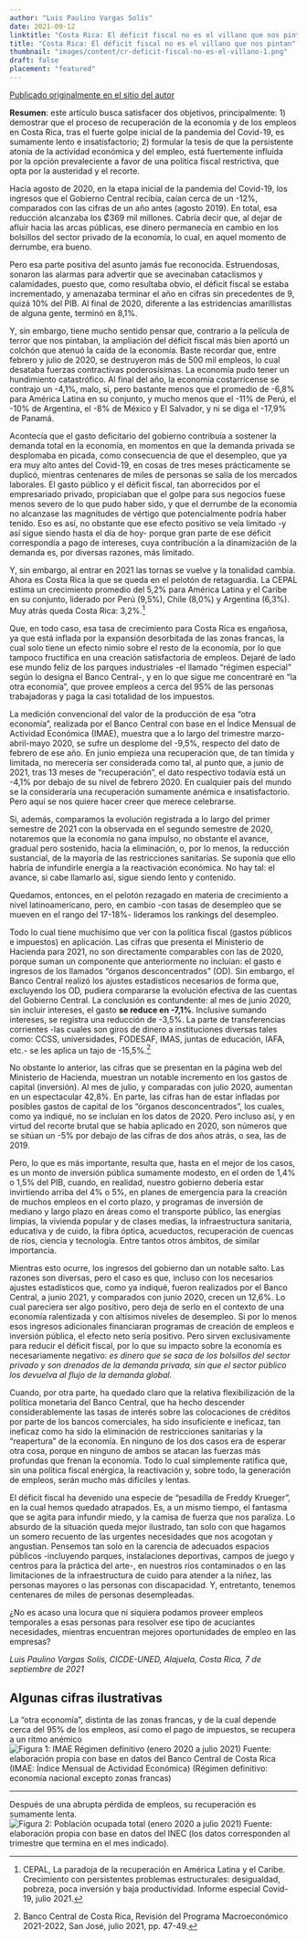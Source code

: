 ```yaml
---
author: "Luis Paulino Vargas Solís"
date: 2021-09-12
linktitle: "Costa Rica: El déficit fiscal no es el villano que nos pintan"
title: "Costa Rica: El déficit fiscal no es el villano que nos pintan"
thumbnail: "images/content/cr-deficit-fiscal-no-es-el-villano-1.png"
draft: false
placement: "featured"
---
```


[Publicado originalmente en el sitio del autor](https://sonarconlospiesenlatierra.blogspot.com/2021/09/costa-rica-el-deficit-fiscal-no-es-el.html)

**Resumen**: este artículo busca satisfacer dos objetivos, principalmente: 1) demostrar que el proceso de recuperación de la economía y de los empleos en Costa Rica, tras el fuerte golpe inicial de la pandemia del Covid-19, es sumamente lento e insatisfactorio; 2) formular la tesis de que la persistente atonía de la actividad económica y del empleo, está fuertemente influida por la opción prevaleciente a favor de una política fiscal restrictiva, que opta por la austeridad y el recorte.

Hacia agosto de 2020, en la etapa inicial de la pandemia del Covid-19, los ingresos que el Gobierno Central recibía, caían cerca de un -12%, comparados con las cifras de un año antes (agosto 2019). En total, esa reducción alcanzaba los ₡369 mil millones. Cabría decir que, al dejar de afluir hacia las arcas públicas, ese dinero permanecía en cambio en los bolsillos del sector privado de la economía, lo cual, en aquel momento de derrumbe, era bueno.

Pero esa parte positiva del asunto jamás fue reconocida. Estruendosas, sonaron las alarmas para advertir que se avecinaban cataclismos y calamidades, puesto que, como resultaba obvio, el déficit fiscal se estaba incrementado, y amenazaba terminar el año en cifras sin precedentes de 9, quizá 10% del PIB. Al final de 2020, diferente a las estridencias amarillistas de alguna gente, terminó en 8,1%.

Y, sin embargo, tiene mucho sentido pensar que, contrario a la película de terror que nos pintaban, la ampliación del déficit fiscal más bien aportó un colchón que atenuó la caída de la economía. Baste recordar que, entre febrero y julio de 2020, se destruyeron más de 500 mil empleos, lo cual desataba fuerzas contractivas poderosísimas. La economía pudo tener un hundimiento catastrófico. Al final del año, la economía costarricense se contrajo un -4,1%, malo, sí, pero bastante menos que el promedio de -6,8% para América Latina en su conjunto, y mucho menos que el -11% de Perú, el -10% de Argentina, el -8% de México y El Salvador, y ni se diga el -17,9% de Panamá.

Acontecía que el gasto deficitario del gobierno contribuía a sostener la demanda total en la economía, en momentos en que la demanda privada se desplomaba en picada, como consecuencia de que el desempleo, que ya era muy alto antes del Covid-19, en cosas de tres meses prácticamente se duplicó, mientras centenares de miles de personas se salía de los mercados laborales. El gasto público y el déficit fiscal, tan aborrecidos por el empresariado privado, propiciaban que el golpe para sus negocios fuese menos severo de lo que pudo haber sido, y que el derrumbe de la economía no alcanzase las magnitudes de vértigo que potencialmente podría haber tenido. Eso es así, no obstante que ese efecto positivo se veía limitado -y así sigue siendo hasta el día de hoy- porque gran parte de ese déficit correspondía a pago de intereses, cuya contribución a la dinamización de la demanda es, por diversas razones, más limitado.

Y, sin embargo, al entrar en 2021 las tornas se vuelve y la tonalidad cambia. Ahora es Costa Rica la que se queda en el pelotón de retaguardia. La CEPAL estima un crecimiento promedio del 5,2% para América Latina y el Caribe en su conjunto, liderado por Perú (9,5%), Chile (8,0%) y Argentina (6,3%). Muy atrás queda Costa Rica: 3,2%.[^1]

Que, en todo caso, esa tasa de crecimiento para Costa Rica es engañosa, ya que está inflada por la expansión desorbitada de las zonas francas, la cual solo tiene un efecto nimio sobre el resto de la economía, por lo que tampoco fructifica en una creación satisfactoria de empleos. Dejaré de lado ese mundo feliz de los parques industriales -el llamado “régimen especial” según lo designa el Banco Central-, y en lo que sigue me concentraré en “la otra economía”, que provee empleos a cerca del 95% de las personas trabajadoras y paga la casi totalidad de los impuestos.

La medición convencional del valor de la producción de esa “otra economía”, realizada por el Banco Central con base en el Índice Mensual de Actividad Económica (IMAE), muestra que a lo largo del trimestre marzo-abril-mayo 2020, se sufre un desplome del -9,5%, respecto del dato de febrero de ese año. En junio empieza una recuperación que, de tan tímida y limitada, no merecería ser considerada como tal, al punto que, a junio de 2021, tras 13 meses de “recuperación”, el dato respectivo todavía está un -4,1% por debajo de su nivel de febrero 2020. En cualquier país del mundo se la consideraría una recuperación sumamente anémica e insatisfactorio. Pero aquí se nos quiere hacer creer que merece celebrarse.

Si, además, comparamos la evolución registrada a lo largo del primer semestre de 2021 con la observada en el segundo semestre de 2020, notaremos que la economía no gana impulso, no obstante el avance, gradual pero sostenido, hacia la eliminación, o, por lo menos, la reducción sustancial, de la mayoría de las restricciones sanitarias. Se suponía que ello habría de infundirle energía a la reactivación económica. No hay tal: el avance, si cabe llamarlo así, sigue siendo lento y contenido.

Quedamos, entonces, en el pelotón rezagado en materia de crecimiento a nivel latinoamericano, pero, en cambio -con tasas de desempleo que se mueven en el rango del 17-18%- lideramos los rankings del desempleo.

Todo lo cual tiene muchísimo que ver con la política fiscal (gastos públicos e impuestos) en aplicación. Las cifras que presenta el Ministerio de Hacienda para 2021, no son directamente comparables con las de 2020, porque suman un componente que anteriormente no incluían: el gasto e ingresos de los llamados “órganos desconcentrados” (OD). Sin embargo, el Banco Central realizó los ajustes estadísticos necesarios de forma que, excluyendo los OD, pudiera compararse la evolución efectiva de las cuentas del Gobierno Central. La conclusión es contundente: al mes de junio 2020, sin incluir intereses, el gasto **se reduce en -7,1%**. Inclusive sumando intereses, se registra una reducción de -3,5%. La parte de transferencias corrientes -las cuales son giros de dinero a instituciones diversas tales como: CCSS, universidades, FODESAF, IMAS, juntas de educación, IAFA, etc.- se les aplica un tajo de -15,5%.[^2]

No obstante lo anterior, las cifras que se presentan en la página web del Ministerio de Hacienda, muestran un notable incremento en los gastos de capital (inversión). Al mes de julio, y comparadas con julio 2020, aumentan en un espectacular 42,8%. En parte, las cifras han de estar infladas por posibles gastos de capital de los “órganos desconcentrados”, los cuales, como ya indiqué, no se incluían en los datos de 2020. Pero incluso así, y en virtud del recorte brutal que se había aplicado en 2020, son números que se sitúan un -5% por debajo de las cifras de dos años atrás, o sea, las de 2019.

Pero, lo que es más importante, resulta que, hasta en el mejor de los casos, es un monto de inversión pública sumamente modesto, en el orden de 1,4% o 1,5% del PIB, cuando, en realidad, nuestro gobierno debería estar invirtiendo arriba del 4% o 5%, en planes de emergencia para la creación de muchos empleos en el corto plazo, y programas de inversión de mediano y largo plazo en áreas como el transporte público, las energías limpias, la vivienda popular y de clases medias, la infraestructura sanitaria, educativa y de cuido, la fibra óptica, acueductos, recuperación de cuencas de ríos, ciencia y tecnología. Entre tantos otros ámbitos, de similar importancia.

Mientras esto ocurre, los ingresos del gobierno dan un notable salto. Las razones son diversas, pero el caso es que, incluso con los necesarios ajustes estadísticos que, como ya indiqué, fueron realizados por el Banco Central, a junio 2021, y comparados con junio 2020, crecen un 12,6%. Lo cual pareciera ser algo positivo, pero deja de serlo en el contexto de una economía ralentizada y con altísimos niveles de desempleo. Si por lo menos esos ingresos adicionales financiaran programas de creación de empleos e inversión pública, el efecto neto sería positivo. Pero sirven exclusivamente para reducir el déficit fiscal, por lo que su impacto sobre la economía es necesariamente negativo: *es dinero que se saca de los bolsillos del sector privado y son drenados de la demanda privada, sin que el sector público los devuelva al flujo de la demanda global.*

Cuando, por otra parte, ha quedado claro que la relativa flexibilización de la política monetaria del Banco Central, que ha hecho descender considerablemente las tasas de interés sobre las colocaciones de créditos por parte de los bancos comerciales, ha sido insuficiente e ineficaz, tan ineficaz como ha sido la eliminación de restricciones sanitarias y la “reapertura” de la economía. En ninguno de los dos casos era de esperar otra cosa, porque en ninguno de ambos se atacan las fuerzas más profundas que frenan la economía. Todo lo cual simplemente ratifica que, sin una política fiscal enérgica, la reactivación y, sobre todo, la generación de empleos, serán mucho más difíciles y lentas.

El déficit fiscal ha devenido una especie de “pesadilla de Freddy Krueger”, en la cual hemos quedado atrapados. Es, a un mismo tiempo, el fantasma que se agita para infundir miedo, y la camisa de fuerza que nos paraliza. Lo absurdo de la situación queda mejor ilustrado, tan solo con que hagamos un somero recuento de las urgentes necesidades que nos acogotan y angustian. Pensemos tan solo en la carencia de adecuados espacios públicos -incluyendo parques, instalaciones deportivas, campos de juego y centros para la práctica del arte-, en nuestros ríos contaminados o en las limitaciones de la infraestructura de cuido para atender a la niñez, las personas mayores o las personas con discapacidad. Y, entretanto, tenemos centenares de miles de personas desempleadas.

¿No es acaso una locura que ni siquiera podamos proveer empleos temporales a esas personas para resolver ese tipo de acuciantes necesidades, mientras encuentran mejores oportunidades de empleo en las empresas?

*Luis Paulino Vargas Solís, CICDE-UNED, Alajuela, Costa Rica, 7 de septiembre de 2021*

## Algunas cifras ilustrativas

La “otra economía”, distinta de las zonas francas, y de la cual depende cerca del 95% de los empleos, así como el pago de impuestos, se recupera a un ritmo anémico
![Figura 1: IMAE Régimen definitivo (enero 2020 a julio 2021)](/images/content/cr-deficit-fiscal-no-es-el-villano-1.png)
Fuente: elaboración propia con base en datos del Banco Central de Costa Rica (IMAE: Índice Mensual de Actividad Económica) (Régimen definitivo: economía nacional excepto zonas francas)

---

Después de una abrupta pérdida de empleos, su recuperación es sumamente lenta.
![Figura 2: Población ocupada total (enero 2020 a julio 2021)](/images/content/cr-deficit-fiscal-no-es-el-villano-2.png)
Fuente: elaboración propia con base en datos del INEC (los datos corresponden al trimestre que termina en el mes indicado).

[^1]: CEPAL, La paradoja de la recuperación en América Latina y el Caribe. Crecimiento con persistentes problemas estructurales: desigualdad, pobreza, poca inversión y baja productividad. Informe especial Covid-19, julio 2021.

[^2]: Banco Central de Costa Rica, Revisión del Programa Macroeconómico 2021-2022, San José, julio 2021, pp. 47-49.

